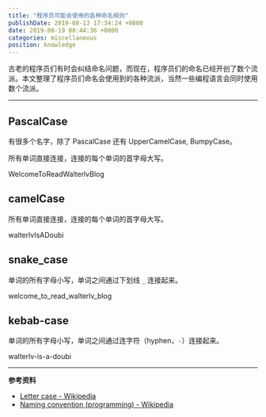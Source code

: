 ```yaml
---
title: "程序员可能会使用的各种命名规则"
publishDate: 2019-08-13 17:34:24 +0800
date: 2019-08-19 08:44:36 +0800
categories: miscellaneous
position: knowledge
---
```


古老的程序员们有时会纠结命名问题，而现在，程序员们的命名已经开创了数个流派。本文整理了程序员们命名会使用到的各种流派，当然一些编程语言会同时使用数个流派。

---

<div id="toc"></div>

## PascalCase

有很多个名字，除了 PascalCase 还有 UpperCamelCase, BumpyCase。

所有单词直接连接，连接的每个单词的首字母大写。

WelcomeToReadWalterlvBlog

## camelCase

所有单词直接连接，连接的每个单词的首字母大写。

walterlvIsADoubi

## snake_case

单词的所有字母小写，单词之间通过下划线 `_` 连接起来。

welcome_to_read_walterlv_blog

## kebab-case

单词的所有字母小写，单词之间通过连字符（hyphen，`-`）连接起来。

walterlv-is-a-doubi

---

**参考资料**

- [Letter case - Wikipedia](https://en.wikipedia.org/wiki/Letter_case#Special_case_styles)
- [Naming convention (programming) - Wikipedia](https://en.wikipedia.org/wiki/Naming_convention_(programming))
